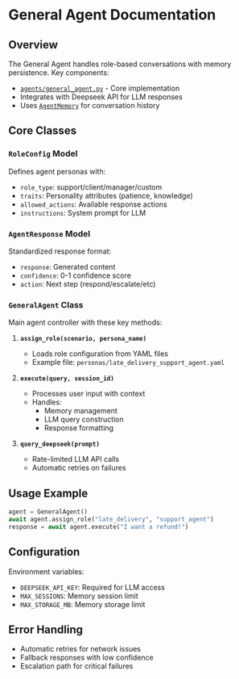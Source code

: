 # General Agent Documentation

## Overview
The General Agent handles role-based conversations with memory persistence. Key components:

- [`agents/general_agent.py`](agents/general_agent.py) - Core implementation
- Integrates with Deepseek API for LLM responses
- Uses [`AgentMemory`](docs/MEMORY_SYSTEM.md) for conversation history

## Core Classes

### `RoleConfig` Model
Defines agent personas with:
- `role_type`: support/client/manager/custom
- `traits`: Personality attributes (patience, knowledge)
- `allowed_actions`: Available response actions
- `instructions`: System prompt for LLM

### `AgentResponse` Model
Standardized response format:
- `response`: Generated content
- `confidence`: 0-1 confidence score
- `action`: Next step (respond/escalate/etc)

### `GeneralAgent` Class
Main agent controller with these key methods:

1. **`assign_role(scenario, persona_name)`**
   - Loads role configuration from YAML files
   - Example file: `personas/late_delivery_support_agent.yaml`

2. **`execute(query, session_id)`**
   - Processes user input with context
   - Handles:
     - Memory management
     - LLM query construction
     - Response formatting

3. **`query_deepseek(prompt)`**
   - Rate-limited LLM API calls
   - Automatic retries on failures

## Usage Example
```python
agent = GeneralAgent()
await agent.assign_role("late_delivery", "support_agent")
response = await agent.execute("I want a refund!")
```

## Configuration
Environment variables:
- `DEEPSEEK_API_KEY`: Required for LLM access
- `MAX_SESSIONS`: Memory session limit
- `MAX_STORAGE_MB`: Memory storage limit

## Error Handling
- Automatic retries for network issues
- Fallback responses with low confidence
- Escalation path for critical failures